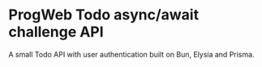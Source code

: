 # ProgWeb Todo async/await challenge API
A small Todo API with user authentication built on Bun, Elysia and Prisma. 
